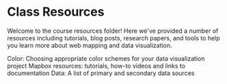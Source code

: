 # Class Resources 

Welcome to the course resources folder! Here we've provided a number of resources including tutorials, blog posts, research papers, and tools to help you learn more about web mapping and data visualization. 

Color: Choosing appropriate color schemes for your data visualization project
Mapbox resources: tutorials, how-to videos and links to documentation
Data: A list of primary and secondary data sources

